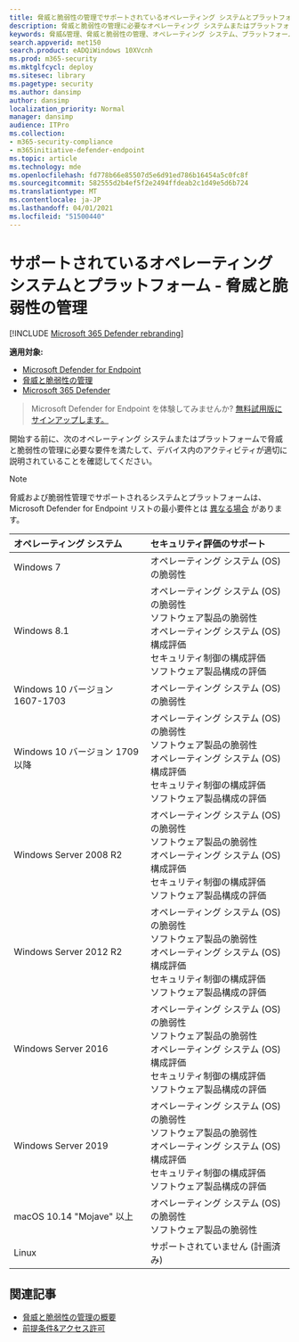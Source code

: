 ```yaml
---
title: 脅威と脆弱性の管理でサポートされているオペレーティング システムとプラットフォーム
description: 脅威と脆弱性の管理に必要なオペレーティング システムまたはプラットフォームを満たして、すべてのデバイスのアクティビティが適切に考慮されていることを確認します。
keywords: 脅威&管理、脅威と脆弱性の管理、オペレーティング システム、プラットフォーム要件、前提条件、mdatp-tvm サポート os、mdatp-tvm、
search.appverid: met150
search.product: eADQiWindows 10XVcnh
ms.prod: m365-security
ms.mktglfcycl: deploy
ms.sitesec: library
ms.pagetype: security
ms.author: dansimp
author: dansimp
localization_priority: Normal
manager: dansimp
audience: ITPro
ms.collection:
- m365-security-compliance
- m365initiative-defender-endpoint
ms.topic: article
ms.technology: mde
ms.openlocfilehash: fd778b66e85507d5e6d91ed786b16454a5c0fc8f
ms.sourcegitcommit: 582555d2b4ef5f2e2494ffdeab2c1d49e5d6b724
ms.translationtype: MT
ms.contentlocale: ja-JP
ms.lasthandoff: 04/01/2021
ms.locfileid: "51500440"
---
```

# <a name="supported-operating-systems-and-platforms---threat-and-vulnerability-management"></a>サポートされているオペレーティング システムとプラットフォーム - 脅威と脆弱性の管理

[!INCLUDE [Microsoft 365 Defender rebranding](../../includes/microsoft-defender.md)]

**適用対象:**

- [Microsoft Defender for Endpoint](https://go.microsoft.com/fwlink/?linkid=2154037)
- [脅威と脆弱性の管理](next-gen-threat-and-vuln-mgt.md)
- [Microsoft 365 Defender](https://go.microsoft.com/fwlink/?linkid=2118804)

>Microsoft Defender for Endpoint を体験してみませんか? [無料試用版にサインアップします。](https://www.microsoft.com/microsoft-365/windows/microsoft-defender-atp?ocid=docs-wdatp-portaloverview-abovefoldlink)

開始する前に、次のオペレーティング システムまたはプラットフォームで脅威と脆弱性の管理に必要な要件を満たして、デバイス内のアクティビティが適切に説明されていることを確認してください。

>[!NOTE]
>脅威および脆弱性管理でサポートされるシステムとプラットフォームは、Microsoft Defender for Endpoint リストの最小要件とは [異なる場合](minimum-requirements.md) があります。

オペレーティング システム | セキュリティ評価のサポート
:---|:---
Windows 7 | オペレーティング システム (OS) の脆弱性
Windows 8.1 | オペレーティング システム (OS) の脆弱性<br/>ソフトウェア製品の脆弱性<br/>オペレーティング システム (OS) 構成評価<br/>セキュリティ制御の構成評価<br/>ソフトウェア製品構成の評価 |
Windows 10 バージョン 1607-1703 | オペレーティング システム (OS) の脆弱性
Windows 10 バージョン 1709 以降 |オペレーティング システム (OS) の脆弱性<br/>ソフトウェア製品の脆弱性<br/>オペレーティング システム (OS) 構成評価<br/>セキュリティ制御の構成評価<br/>ソフトウェア製品構成の評価
Windows Server 2008 R2 | オペレーティング システム (OS) の脆弱性<br/>ソフトウェア製品の脆弱性<br/>オペレーティング システム (OS) 構成評価<br/>セキュリティ制御の構成評価<br/>ソフトウェア製品構成の評価
Windows Server 2012 R2 | オペレーティング システム (OS) の脆弱性<br/>ソフトウェア製品の脆弱性<br/>オペレーティング システム (OS) 構成評価<br/>セキュリティ制御の構成評価<br/>ソフトウェア製品構成の評価
Windows Server 2016 | オペレーティング システム (OS) の脆弱性<br/>ソフトウェア製品の脆弱性<br/>オペレーティング システム (OS) 構成評価<br/>セキュリティ制御の構成評価<br/>ソフトウェア製品構成の評価
Windows Server 2019 | オペレーティング システム (OS) の脆弱性<br/>ソフトウェア製品の脆弱性<br/>オペレーティング システム (OS) 構成評価<br/>セキュリティ制御の構成評価<br/>ソフトウェア製品構成の評価
macOS 10.14 "Mojave" 以上 | オペレーティング システム (OS) の脆弱性<br/>ソフトウェア製品の脆弱性 
Linux | サポートされていません (計画済み)

## <a name="related-articles"></a>関連記事

- [脅威と脆弱性の管理の概要](next-gen-threat-and-vuln-mgt.md)
- [前提条件&アクセス許可](tvm-prerequisites.md)
